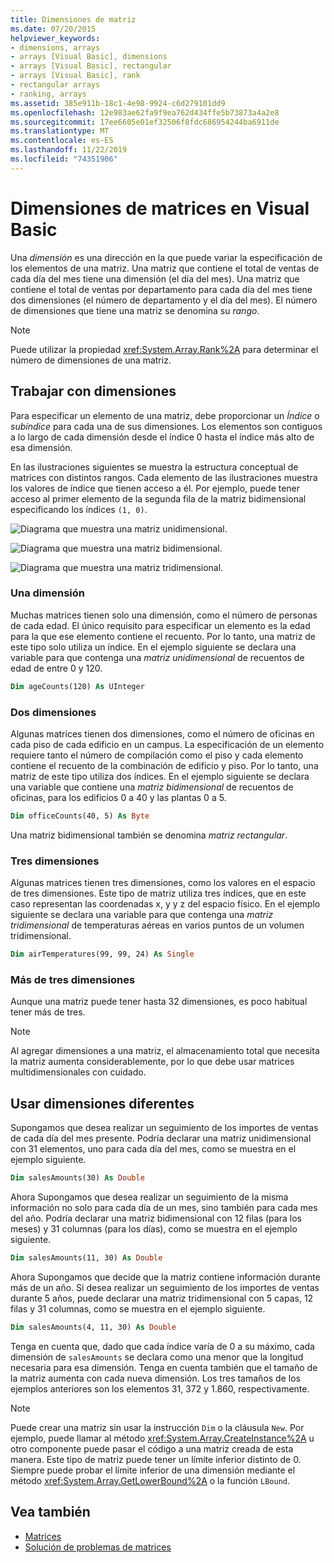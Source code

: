 ```yaml
---
title: Dimensiones de matriz
ms.date: 07/20/2015
helpviewer_keywords:
- dimensions, arrays
- arrays [Visual Basic], dimensions
- arrays [Visual Basic], rectangular
- arrays [Visual Basic], rank
- rectangular arrays
- ranking, arrays
ms.assetid: 385e911b-18c1-4e98-9924-c6d279101dd9
ms.openlocfilehash: 12e983ae62fa9f9ea762d434ffe5b73873a4a2e8
ms.sourcegitcommit: 17ee6605e01ef32506f8fdc686954244ba6911de
ms.translationtype: MT
ms.contentlocale: es-ES
ms.lasthandoff: 11/22/2019
ms.locfileid: "74351906"
---
```

# <a name="array-dimensions-in-visual-basic"></a>Dimensiones de matrices en Visual Basic

Una *dimensión* es una dirección en la que puede variar la especificación de los elementos de una matriz. Una matriz que contiene el total de ventas de cada día del mes tiene una dimensión (el día del mes). Una matriz que contiene el total de ventas por departamento para cada día del mes tiene dos dimensiones (el número de departamento y el día del mes). El número de dimensiones que tiene una matriz se denomina su *rango*.

> [!NOTE]
> Puede utilizar la propiedad <xref:System.Array.Rank%2A> para determinar el número de dimensiones de una matriz.

## <a name="working-with-dimensions"></a>Trabajar con dimensiones

Para especificar un elemento de una matriz, debe proporcionar un *Índice* o *subíndice* para cada una de sus dimensiones. Los elementos son contiguos a lo largo de cada dimensión desde el índice 0 hasta el índice más alto de esa dimensión.

En las ilustraciones siguientes se muestra la estructura conceptual de matrices con distintos rangos. Cada elemento de las ilustraciones muestra los valores de índice que tienen acceso a él. Por ejemplo, puede tener acceso al primer elemento de la segunda fila de la matriz bidimensional especificando los índices `(1, 0)`.

![Diagrama que muestra una matriz unidimensional.](./media/array-dimensions/one-dimensional-array.gif)

![Diagrama que muestra una matriz bidimensional.](./media/array-dimensions/two-dimensional-array.gif)

![Diagrama que muestra una matriz tridimensional.](./media/array-dimensions/three-dimensional-array.gif)

### <a name="one-dimension"></a>Una dimensión

Muchas matrices tienen solo una dimensión, como el número de personas de cada edad. El único requisito para especificar un elemento es la edad para la que ese elemento contiene el recuento. Por lo tanto, una matriz de este tipo solo utiliza un índice. En el ejemplo siguiente se declara una variable para que contenga una *matriz unidimensional* de recuentos de edad de entre 0 y 120.

```vb
Dim ageCounts(120) As UInteger
```

### <a name="two-dimensions"></a>Dos dimensiones

Algunas matrices tienen dos dimensiones, como el número de oficinas en cada piso de cada edificio en un campus. La especificación de un elemento requiere tanto el número de compilación como el piso y cada elemento contiene el recuento de la combinación de edificio y piso. Por lo tanto, una matriz de este tipo utiliza dos índices. En el ejemplo siguiente se declara una variable que contiene una *matriz bidimensional* de recuentos de oficinas, para los edificios 0 a 40 y las plantas 0 a 5.

```vb
Dim officeCounts(40, 5) As Byte
```

Una matriz bidimensional también se denomina *matriz rectangular*.

### <a name="three-dimensions"></a>Tres dimensiones

Algunas matrices tienen tres dimensiones, como los valores en el espacio de tres dimensiones. Este tipo de matriz utiliza tres índices, que en este caso representan las coordenadas x, y y z del espacio físico. En el ejemplo siguiente se declara una variable para que contenga una *matriz tridimensional* de temperaturas aéreas en varios puntos de un volumen tridimensional.

```vb
Dim airTemperatures(99, 99, 24) As Single
```

### <a name="more-than-three-dimensions"></a>Más de tres dimensiones

Aunque una matriz puede tener hasta 32 dimensiones, es poco habitual tener más de tres.

> [!NOTE]
> Al agregar dimensiones a una matriz, el almacenamiento total que necesita la matriz aumenta considerablemente, por lo que debe usar matrices multidimensionales con cuidado.

## <a name="using-different-dimensions"></a>Usar dimensiones diferentes

Supongamos que desea realizar un seguimiento de los importes de ventas de cada día del mes presente. Podría declarar una matriz unidimensional con 31 elementos, uno para cada día del mes, como se muestra en el ejemplo siguiente.

```vb
Dim salesAmounts(30) As Double
```

Ahora Supongamos que desea realizar un seguimiento de la misma información no solo para cada día de un mes, sino también para cada mes del año. Podría declarar una matriz bidimensional con 12 filas (para los meses) y 31 columnas (para los días), como se muestra en el ejemplo siguiente.

```vb
Dim salesAmounts(11, 30) As Double
```

Ahora Supongamos que decide que la matriz contiene información durante más de un año. Si desea realizar un seguimiento de los importes de ventas durante 5 años, puede declarar una matriz tridimensional con 5 capas, 12 filas y 31 columnas, como se muestra en el ejemplo siguiente.

```vb
Dim salesAmounts(4, 11, 30) As Double
```

Tenga en cuenta que, dado que cada índice varía de 0 a su máximo, cada dimensión de `salesAmounts` se declara como una menor que la longitud necesaria para esa dimensión. Tenga en cuenta también que el tamaño de la matriz aumenta con cada nueva dimensión. Los tres tamaños de los ejemplos anteriores son los elementos 31, 372 y 1.860, respectivamente.

> [!NOTE]
> Puede crear una matriz sin usar la instrucción `Dim` o la cláusula `New`. Por ejemplo, puede llamar al método <xref:System.Array.CreateInstance%2A> u otro componente puede pasar el código a una matriz creada de esta manera. Este tipo de matriz puede tener un límite inferior distinto de 0. Siempre puede probar el límite inferior de una dimensión mediante el método <xref:System.Array.GetLowerBound%2A> o la función `LBound`.

## <a name="see-also"></a>Vea también

- [Matrices](../../../../visual-basic/programming-guide/language-features/arrays/index.md)
- [Solución de problemas de matrices](../../../../visual-basic/programming-guide/language-features/arrays/troubleshooting-arrays.md)
